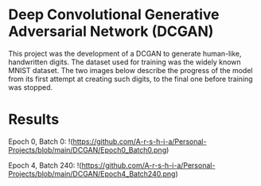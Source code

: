 # Deep Convolutional Generative Adversarial Network (DCGAN)
This project was the development of a DCGAN to generate human-like, handwritten digits. The dataset used for training was the widely known MNIST dataset. The two images below describe the progress of the model from its first attempt at creating such digits, to the final one before training was stopped.

# Results
Epoch 0, Batch 0:
!(https://github.com/A-r-s-h-i-a/Personal-Projects/blob/main/DCGAN/Epoch0_Batch0.png)

Epoch 4, Batch 240:
!(https://github.com/A-r-s-h-i-a/Personal-Projects/blob/main/DCGAN/Epoch4_Batch240.png)
